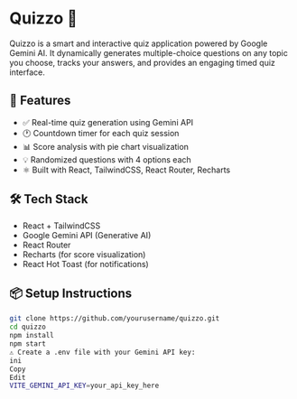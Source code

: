 # Quizzo 🎯

Quizzo is a smart and interactive quiz application powered by Google Gemini AI. It dynamically generates multiple-choice questions on any topic you choose, tracks your answers, and provides an engaging timed quiz interface.

## 🚀 Features

- ✅ Real-time quiz generation using Gemini API
- 🕐 Countdown timer for each quiz session
- 📊 Score analysis with pie chart visualization
- 💡 Randomized questions with 4 options each
- ⚛️ Built with React, TailwindCSS, React Router, Recharts

## 🛠️ Tech Stack

- React + TailwindCSS
- Google Gemini API (Generative AI)
- React Router
- Recharts (for score visualization)
- React Hot Toast (for notifications)


## 📦 Setup Instructions

```bash
git clone https://github.com/yourusername/quizzo.git
cd quizzo
npm install
npm start
⚠️ Create a .env file with your Gemini API key:
ini
Copy
Edit
VITE_GEMINI_API_KEY=your_api_key_here
